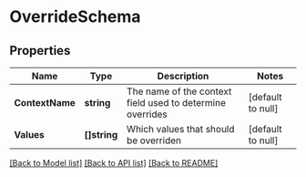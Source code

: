 # OverrideSchema

## Properties
Name | Type | Description | Notes
------------ | ------------- | ------------- | -------------
**ContextName** | **string** | The name of the context field used to determine overrides | [default to null]
**Values** | **[]string** | Which values that should be overriden | [default to null]

[[Back to Model list]](../README.md#documentation-for-models) [[Back to API list]](../README.md#documentation-for-api-endpoints) [[Back to README]](../README.md)

